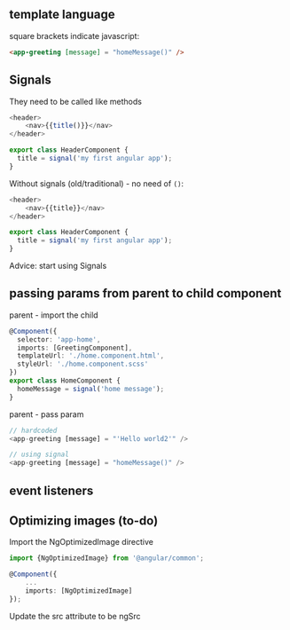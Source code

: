 ## template language 
square brackets indicate javascript:
```html
<app-greeting [message] = "homeMessage()" />
```

## Signals
They need to be called like methods
```typescript
<header>
    <nav>{{title()}}</nav>
</header>

export class HeaderComponent {
  title = signal('my first angular app');
}
```

Without signals (old/traditional) - no need of `()`:
```typescript
<header>
    <nav>{{title}}</nav>
</header>

export class HeaderComponent {
  title = signal('my first angular app');
}
```

Advice: start using Signals

## passing params from parent to child component
parent - import the child
```typescript
@Component({
  selector: 'app-home',
  imports: [GreetingComponent],
  templateUrl: './home.component.html',
  styleUrl: './home.component.scss'
})
export class HomeComponent {
  homeMessage = signal('home message');
}
```
parent - pass param
```typescript
// hardcoded
<app-greeting [message] = "'Hello world2'" />

// using signal
<app-greeting [message] = "homeMessage()" />
```

## event listeners

## Optimizing images (to-do)

Import the NgOptimizedImage directive
```typescript
import {NgOptimizedImage} from '@angular/common';

@Component({
    ...
    imports: [NgOptimizedImage]
});
```

Update the src attribute to be ngSrc

